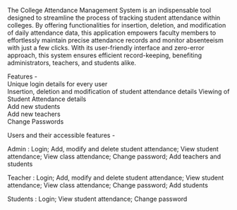 The College Attendance Management System is an indispensable tool designed to streamline the process of tracking student attendance within colleges. By offering functionalities for insertion, deletion, and modification of daily attendance data, this application empowers faculty members to effortlessly maintain precise attendance records and monitor absenteeism with just a few clicks. With its user-friendly interface and zero-error approach, this system ensures efficient record-keeping, benefiting administrators, teachers, and students alike.



Features -  
Unique login details for every user  
Insertion, deletion and modification of student attendance details 
Viewing of Student Attendance details  
Add new students  
Add new teachers  
Change Passwords  



Users and their accessible features - 

Admin : Login; Add, modify and delete student attendance; View student attendance; View class attendance; Change password; Add teachers and students

Teacher : Login; Add, modify and delete student attendance; View student attendance; View class attendance; Change password; Add students

Students : Login; View student attendance; Change password
